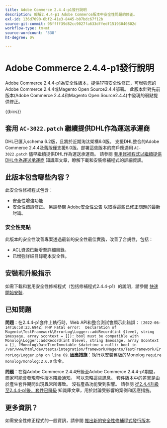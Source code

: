 ```yaml
---
title: Adobe Commerce 2.4.4-p1發行說明
description: 瞭解2.4.4-p1 Adobe Commerce版本中安全性問題的修正。
exl-id: 136d7090-6bf2-41e3-8445-b07bdc67f12b
source-git-commit: 95ffff39d82cc9027fa633dffedf15193040802d
workflow-type: tm+mt
source-wordcount: '338'
ht-degree: 0%

---
```


# Adobe Commerce 2.4.4-p1發行說明

Adobe Commerce 2.4.4-p1為安全性版本，提供17項安全性修正，可增強您的Adobe Commerce 2.4.4或Magento Open Source2.4.4部署。 此版本針對先前版本(Adobe Commerce 2.4.4和Magento Open Source2.4.4)中發現的弱點提供修正。

{{bics}}

## 套用 `AC-3022.patch` 繼續提供DHL作為運送承運商

DHL已匯入schema 6.2版，且將於近期淘汰架構6.0版。 支援DHL整合的Adobe Commerce 2.4.4及舊版僅支援6.0版。部署這些版本的商戶應適用 `AC-3022.patch` 儘早繼續提供DHL作為運送承運商。 請參閱 [套用修補程式以繼續提供DHL作為運送承運商](https://support.magento.com/hc/en-us/articles/7707818131597-Apply-a-patch-to-continue-offering-DHL-as-shipping-carrier) 知識庫文章，瞭解下載和安裝修補程式的詳細資訊。

## 此版本包含哪些內容？

此安全性修補程式包含：

* 安全性增強功能
* 安全性錯誤修正。 另請參閱 [Adobe安全性公告](https://helpx.adobe.com/security/products/magento/apsb22-38.html) 以取得這些已修正問題的最新討論。

### 安全性亮點

此版本的安全性改善專案透過最新的安全性最佳實務，改善了合規性，包括：

* ACL資源已新增至詳細目錄。
* 已增強詳細目錄範本安全性。

## 安裝和升級指示

如需下載和套用安全性修補程式（包括修補程式2.4.4-p1）的說明，請參閱 [快速開始安裝](../../../installation/composer.md).

## 已知問題

**問題**：在2.4.4-p1套件上執行時，Web API和整合測試會顯示此錯誤： `[2022-06-14T16:58:23.694Z] PHP Fatal error:  Declaration of Magento\TestFramework\ErrorLog\Logger::addRecord(int $level, string $message, array $context = []): bool must be compatible with Monolog\Logger::addRecord(int $level, string $message, array $context = [], ?Monolog\DateTimeImmutable $datetime = null): bool in /var/www/html/dev/tests/integration/framework/Magento/TestFramework/ErrorLog/Logger.php on line 69`. **因應措施**：執行以安裝舊版的Monolog `require monolog/monolog:2.6.0` 命令。 <!-- AC-3651-->

**問題**：在從Adobe Commerce 2.4.4升級至Adobe Commerce 2.4.4-p1期間，商家可能會發現套件版本降級通知。 可以忽略這些訊息。 套件版本中的差異是由於產生套件期間出現異常所導致。 沒有產品功能受到影響。 請參閱 [從2.4.4升級至2.4.4-p1後，套件已降級](https://support.magento.com/hc/en-us/articles/8214752983949)  知識庫文章，用於討論受影響的案例和因應措施。

## 更多資訊？

如需安全性修正程式的一般資訊，請參閱 [推出新的安全性修補程式發行版本](https://community.magento.com/t5/Magento-DevBlog/Introducing-the-New-Security-Patch-Release/ba-p/141287).
